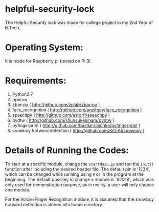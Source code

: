# helpful-security-lock
The Helpful Security lock was made for college project in my 2nd Year of B.Tech.

# Operating System:
It is made for Raspberry pi (tested on Pi 3).

# Requirements:

1. Python2.7
2. opencv
3. zbar-py ( http://github.com/zplab/zbar-py )
4. face_recognition ( http://github.com/ageitgey/face_recognition )
5. speechpy ( http://github.com/astorfi/speechpy )
6. pydtw ( http://github.com/shunsukeaihara/pydtw )
7. pyfingerprint ( http://github.com/bastianraschke/pyfingerprint )
8. snowboy hotword detection ( http://github.com/Kitt-AI/snowboy )

# Details of Running the Codes:

To start at a specific module, change the `startMain.py` and run the `init()` function after including the desired header file.
The default pin is '1234', which can be changed while running using `#` or in the program at the beginning.
The default passkey to change a module is '62018', which was only used for demonstration purpose, as in reality, a user will only choose one module.

For the Voice+Finger Recognition module, it is assumed that the snowboy hotword detection is cloned into home directory.